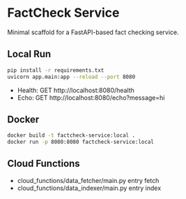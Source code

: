 # FactCheck Service

Minimal scaffold for a FastAPI-based fact checking service.

## Local Run

```bash
pip install -r requirements.txt
uvicorn app.main:app --reload --port 8080
```

- Health: GET http://localhost:8080/health
- Echo: GET http://localhost:8080/echo?message=hi

## Docker

```bash
docker build -t factcheck-service:local .
docker run -p 8080:8080 factcheck-service:local
```

## Cloud Functions
- cloud_functions/data_fetcher/main.py entry fetch
- cloud_functions/data_indexer/main.py entry index
